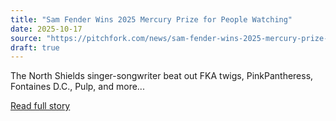 ```yaml
---
title: "Sam Fender Wins 2025 Mercury Prize for People Watching"
date: 2025-10-17
source: "https://pitchfork.com/news/sam-fender-wins-2025-mercury-prize-for-people-watching"
draft: true
---
```


The North Shields singer-songwriter beat out FKA twigs, PinkPantheress, Fontaines D.C., Pulp, and more...

[Read full story](https://pitchfork.com/news/sam-fender-wins-2025-mercury-prize-for-people-watching)

